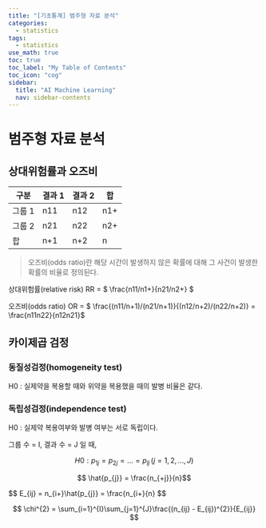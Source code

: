 ```yaml
---
title: "[기초통계] 범주형 자료 분석" 
categories:
  - statistics
tags:
  - statistics
use_math: true
toc: true
toc_label: "My Table of Contents"
toc_icon: "cog"
sidebar:
  title: "AI Machine Learning"
  nav: sidebar-contents
---
```


# 범주형 자료 분석

## 상대위험률과 오즈비

구분 | 결과 1 | 결과 2 | 합
----|--------|--------|---
그룹 1 | n11 | n12 | n1+
그룹 2 | n21 | n22 | n2+
합 | n+1 | n+2 | n

> 오즈비(odds ratio)란 해당 시간이 발생하지 않은 확률에 대해 그 사건이 발생한 확률의 비율로 정의된다.

상대위험률(relative risk) RR = $ \frac{n11/n1+}{n21/n2+} $

오즈비(odds ratio) OR = $ \frac{(n11/n+1)/(n21/n+1)}{(n12/n+2)/(n22/n+2)} = \frac{n11n22}{n12n21}$

## 카이제곱 검정

### 동질성검정(homogeneity test)

H0 : 실제약을 복용할 때와 위약을 복용했을 때의 발병 비율은 같다.

### 독립성검정(independence test)

H0 : 실제약 복용여부와 발병 여부는 서로 독립이다. 

그룹 수 = I, 결과 수 = J 일 때,  

$$H0: p_{1j} = p_{2j} = \dots = p_{Ij} \, (j=1,2, ..., J)$$

$$ \hat{p_{j}} = \frac{n_{+j}}{n}$$

$$ E_{ij} = n_{i+}\hat{p_{j}} = \frac{n_{i+}{n}  $$

$$ \chi^{2} = \sum_{i=1}^{I}\sum_{j=1}^{J}\frac{(n_{ij} - E_{ij})^{2}}{E_{ij}} $$
